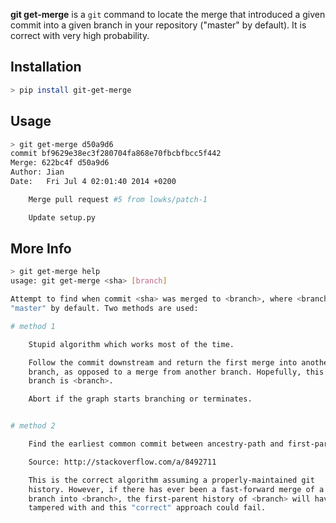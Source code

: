 **git get-merge** is a `git` command to locate the merge that introduced a
given commit into a given branch in your repository ("master" by default). It
is correct with very high probability.

## Installation

```sh
> pip install git-get-merge
```

## Usage

```sh
> git get-merge d50a9d6
commit bf9629e38ec3f280704fa868e70fbcbfbcc5f442
Merge: 622bc4f d50a9d6
Author: Jian
Date:   Fri Jul 4 02:01:40 2014 +0200

    Merge pull request #5 from lowks/patch-1

    Update setup.py

```

## More Info

```sh
> git get-merge help
usage: git get-merge <sha> [branch]

Attempt to find when commit <sha> was merged to <branch>, where <branch> is
"master" by default. Two methods are used:

# method 1

    Stupid algorithm which works most of the time.

    Follow the commit downstream and return the first merge into another
    branch, as opposed to a merge from another branch. Hopefully, this other
    branch is <branch>.

    Abort if the graph starts branching or terminates.


# method 2

    Find the earliest common commit between ancestry-path and first-parent.

    Source: http://stackoverflow.com/a/8492711

    This is the correct algorithm assuming a properly-maintained git
    history. However, if there has ever been a fast-forward merge of a feature
    branch into <branch>, the first-parent history of <branch> will have been
    tampered with and this "correct" approach could fail.
```

